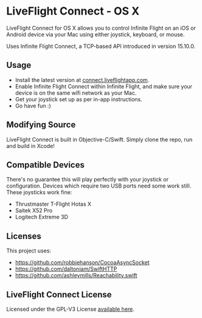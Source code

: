 # LiveFlight Connect - OS X
LiveFlight Connect for OS X allows you to control Infinite Flight on an iOS or Android device via your Mac using either joystick, keyboard, or mouse. 

Uses Infinite Flight Connect, a TCP-based API introduced in version 15.10.0.

Usage
------------
  * Install the latest version at <a href="http://connect.liveflightapp.com">connect.liveflightapp.com</a>.
  * Enable Infinite Flight Connect within Infinite Flight, and make sure your device is on the same wifi network as your Mac.
  * Get your joystick set up as per in-app instructions.
  * Go have fun :)


Modifying Source
------------
LiveFlight Connect is built in Objective-C/Swift. Simply clone the repo, run and build in Xcode! 

Compatible Devices
------------
There's no guarantee this will play perfectly with your joystick or configuration. Devices which require two USB ports need some work still. These joysticks work fine:
  * Thrustmaster T-Flight Hotas X
  * Saitek X52 Pro
  * Logitech Extreme 3D

Licenses
-----------
This project uses:
 * https://github.com/robbiehanson/CocoaAsyncSocket
 * https://github.com/daltoniam/SwiftHTTP
 * https://github.com/ashleymills/Reachability.swift
 
 
LiveFlight Connect License
-----------
Licensed under the GPL-V3 License <a href="https://github.com/LiveFlightApp/Connect-OSX/blob/master/LICENSE">available here</a>.
